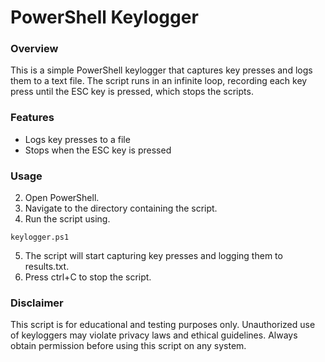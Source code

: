# PowerShell Keylogger

### Overview

This is a simple PowerShell keylogger that captures key presses and logs them to a text file. 
The script runs in an infinite loop, recording each key press until the ESC key is pressed, which stops the scripts.

### Features

- Logs key presses to a file
- Stops when the ESC key is pressed

### Usage

2. Open PowerShell.
3. Navigate to the directory containing the script.
4. Run the script using.
```
keylogger.ps1
```
5. The script will start capturing key presses and logging them to results.txt.
6. Press ctrl+C to stop the script.

### Disclaimer

This script is for educational and testing purposes only. 
Unauthorized use of keyloggers may violate privacy laws and ethical guidelines. 
Always obtain permission before using this script on any system.

